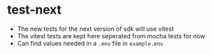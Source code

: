 # test-next

- The new tests for the next version of sdk will use vitest
- The vitest tests are kept here seperated from mocha tests for now
- Can find values needed in a `.env` file in `example.env`
